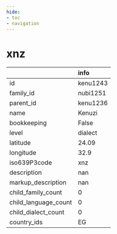 ```yaml
---
hide:
- toc
- navigation
---
```

# xnz
|                      | info     |
|:---------------------|:---------|
| id                   | kenu1243 |
| family_id            | nubi1251 |
| parent_id            | kenu1236 |
| name                 | Kenuzi   |
| bookkeeping          | False    |
| level                | dialect  |
| latitude             | 24.09    |
| longitude            | 32.9     |
| iso639P3code         | xnz      |
| description          | nan      |
| markup_description   | nan      |
| child_family_count   | 0        |
| child_language_count | 0        |
| child_dialect_count  | 0        |
| country_ids          | EG       |